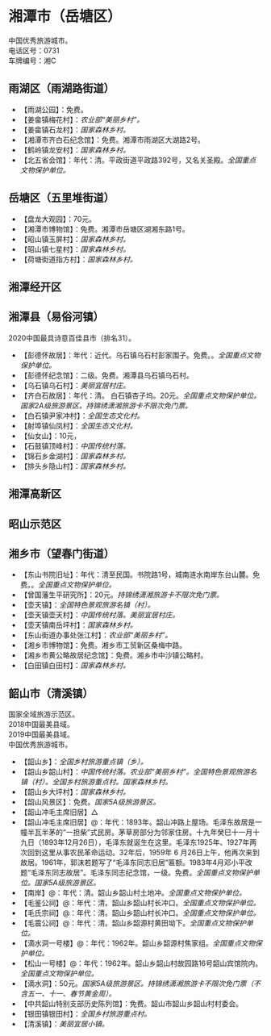 # 湘潭市（岳塘区）  
中国优秀旅游城市。  
电话区号：0731  
车牌编号：湘C  

## 雨湖区（雨湖路街道）  
* 【雨湖公园】：免费。  
* 【姜畲镇梅花村】：*农业部“美丽乡村”。*  
* 【姜畲镇石龙村】：*国家森林乡村。*  
* 【湘潭市齐白石纪念馆】：免费。湘潭市雨湖区大湖路2号。  
* 【鹤岭镇龙安村】：*国家森林乡村。*  
* 【北五省会馆】：年代：清。平政街道平政路392号，又名关圣殿。*全国重点文物保护单位。*  

## 岳塘区（五里堆街道）  
* 【盘龙大观园】：70元。  
* 【湘潭市博物馆】：免费。湘潭市岳塘区湖湘东路1号。  
* 【昭山镇玉屏村】：*国家森林乡村。*  
* 【昭山镇七星村】：*国家森林乡村。*  
* 【荷塘街道指方村】：*国家森林乡村。*  

## 湘潭经开区  

## 湘潭县（易俗河镇）  
2020中国最具诗意百佳县市（排名31）。  
* 【彭德怀故居】：年代：近代。乌石镇乌石村彭家围子。免费。。*全国重点文物保护单位。*    
* 【彭德怀纪念馆】：二级。免费。湘潭县乌石镇乌石村。  
* 【乌石镇乌石村】：*美丽宜居村庄。*  
* 【齐白石故居】：年代：清。 白石镇杏子坞。20元。*全国重点文物保护单位。国家2A级旅游景区。持锦绣潇湘旅游卡不限次免门票。*  
* 【白石镇尹家冲村】：*全国生态文化村。*  
* 【射埠镇仙凤村】：*全国生态文化村。*  
* 【仙女山】：10元，  
* 【石鼓镇顶峰村】：*中国传统村落。*  
* 【锦石乡金湖村】：*国家森林乡村。*  
* 【排头乡隐山村】：*国家森林乡村。*  

## 湘潭高新区  

## 昭山示范区  

## 湘乡市（望春门街道）  
* 【东山书院旧址】：年代：清至民国。书院路1号，城南涟水南岸东台山麓。免费。。*全国重点文物保护单位。*    
* 【曾国藩生平研究所】：20元。*持锦绣潇湘旅游卡不限次免门票。*  
* 【壶天镇】：*全国特色景观旅游名镇（村）。*  
* 【壶天镇壶天村】：*中国传统村落。美丽宜居村庄。*  
* 【壶天镇南岳坪村】：*国家森林乡村。*  
* 【东山街道办事处张江村】：*农业部“美丽乡村”。*  
* 【湘乡市博物馆】：免费。湘乡市工贸新区桑梅中路。  
* 【湘乡市黄公略故居纪念馆】：免费。湘乡市中沙镇公略村。  
* 【白田镇白田村】：*国家森林乡村。*  

## 韶山市（清溪镇）  
国家全域旅游示范区。  
2018中国最美县域。  
2019中国最美县域。  
中国优秀旅游城市。  
* 【韶山乡】：*全国乡村旅游重点镇（乡）。*  
* 【韶山乡韶山村】：*中国传统村落。农业部“美丽乡村”。全国特色景观旅游名镇（村）。全国乡村旅游重点村。国家森林乡村。*  
* 【韶山乡大坪村】：*国家森林乡村。*  
* 【韶山风景区】：免费。*国家5A级旅游景区。*  
* 【韶山冲毛主席旧居】△
* 【韶山冲毛主席旧居】@：年代：1893年。韶山冲路上屋场。毛泽东故居是一幢半瓦半茅的“一担柴”式民房。茅草房部分为邻家住房。十九年癸巳十一月十九日（1893年12月26日），毛泽东就诞生在这里。毛泽东1925年、1927年两次回到这里从事农民革命运动。32年后，1959年 6 月26日上午，他再次来到故居。1961年，郭沫若题写了“毛泽东同志旧居”匾额。1983年4月邓小平改题“毛泽东同志故居”。毛泽东同志纪念馆，一级。免费。*全国重点文物保护单位。国家5A级旅游景区。*   
* 【南岸】@：年代：清。韶山乡韶山村土地冲。*全国重点文物保护单位。*   
* 【毛鉴公祠】@：年代：清。韶山乡韶山村长冲口。*全国重点文物保护单位。*   
* 【毛氏宗祠】@：年代：清。韶山乡韶山村长冲口。*全国重点文物保护单位。*   
* 【毛震公祠】@：年代：清。韶山乡韶源村黄田坳下。*全国重点文物保护单位。*   
* 【滴水洞一号楼】@：年代：1962年。韶山乡韶源村焦家组。*全国重点文物保护单位。*   
* 【松山一号楼】@：年代：1962年。韶山乡韶山村故园路16号韶山宾馆院内。*全国重点文物保护单位。*   
* 【滴水洞】：50元。*国家5A级旅游景区。持锦绣潇湘旅游卡不限次免门票（不含五一、十一、春节黄金周）。*  
* 【中共韶山特别支部历史陈列馆】：免费。韶山市韶山乡韶山村村委会。  
* 【银田镇银田村】：*全国乡村旅游重点村。*  
* 【清溪镇】：*美丽宜居小镇。*    